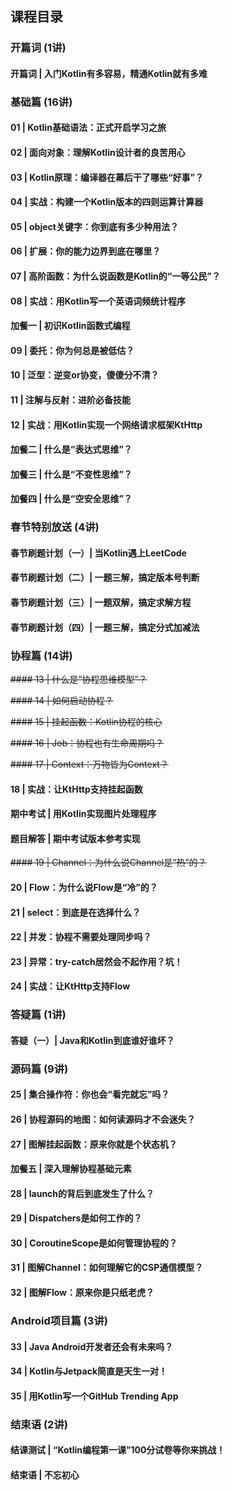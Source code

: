 ## 课程目录

### 开篇词 (1讲)

#### 开篇词 | 入门Kotlin有多容易，精通Kotlin就有多难

### 基础篇 (16讲)

#### 01 | Kotlin基础语法：正式开启学习之旅
#### 02 | 面向对象：理解Kotlin设计者的良苦用心
#### 03 | Kotlin原理：编译器在幕后干了哪些“好事”？
#### 04 | 实战：构建一个Kotlin版本的四则运算计算器
#### 05 | object关键字：你到底有多少种用法？
#### 06 | 扩展：你的能力边界到底在哪里？
#### 07 | 高阶函数：为什么说函数是Kotlin的“一等公民”？
#### 08 | 实战：用Kotlin写一个英语词频统计程序
#### 加餐一 | 初识Kotlin函数式编程
#### 09 | 委托：你为何总是被低估？
#### 10 | 泛型：逆变or协变，傻傻分不清？
#### 11 | 注解与反射：进阶必备技能
#### 12 | 实战：用Kotlin实现一个网络请求框架KtHttp
#### 加餐二 | 什么是“表达式思维”？
#### 加餐三 | 什么是“不变性思维”？
#### 加餐四 | 什么是“空安全思维”？

### 春节特别放送 (4讲)
#### 春节刷题计划（一）| 当Kotlin遇上LeetCode
#### 春节刷题计划（二）| 一题三解，搞定版本号判断
#### 春节刷题计划（三）| 一题双解，搞定求解方程
#### 春节刷题计划（四）| 一题三解，搞定分式加减法

### 协程篇 (14讲)
~~#### 13 | 什么是“协程思维模型”？~~

~~#### 14 | 如何启动协程？~~

~~#### 15 | 挂起函数：Kotlin协程的核心~~

~~#### 16 | Job：协程也有生命周期吗？~~

~~#### 17 | Context：万物皆为Context？~~

#### 18 | 实战：让KtHttp支持挂起函数
#### 期中考试 | 用Kotlin实现图片处理程序
#### 题目解答 | 期中考试版本参考实现
~~#### 19 | Channel：为什么说Channel是“热”的？~~
#### 20 | Flow：为什么说Flow是“冷”的？
#### 21 | select：到底是在选择什么？
#### 22 | 并发：协程不需要处理同步吗？
#### 23 | 异常：try-catch居然会不起作用？坑！
#### 24 | 实战：让KtHttp支持Flow

### 答疑篇 (1讲)
#### 答疑（一）| Java和Kotlin到底谁好谁坏？

### 源码篇 (9讲)
#### 25 | 集合操作符：你也会“看完就忘”吗？
#### 26 | 协程源码的地图：如何读源码才不会迷失？
#### 27 | 图解挂起函数：原来你就是个状态机？
#### 加餐五 | 深入理解协程基础元素
#### 28 | launch的背后到底发生了什么？
#### 29 | Dispatchers是如何工作的？
#### 30 | CoroutineScope是如何管理协程的？
#### 31 | 图解Channel：如何理解它的CSP通信模型？
#### 32 | 图解Flow：原来你是只纸老虎？

### Android项目篇 (3讲)
#### 33 | Java Android开发者还会有未来吗？
#### 34 | Kotlin与Jetpack简直是天生一对！
#### 35 | 用Kotlin写一个GitHub Trending App

### 结束语 (2讲)
#### 结课测试 | “Kotlin编程第一课”100分试卷等你来挑战！
#### 结束语 | 不忘初心